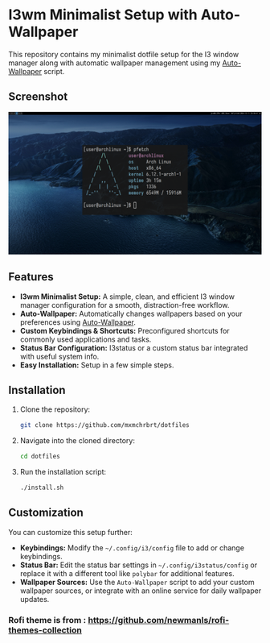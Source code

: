 # I3wm Minimalist Setup with Auto-Wallpaper

This repository contains my minimalist dotfile setup for the I3 window manager along with automatic wallpaper management using my [Auto-Wallpaper](https://github.com/mxmchrbrt/Auto-Wallpaper) script.

## Screenshot

![screenshot](screenshot-dotfiles.png)

## Features

- **I3wm Minimalist Setup:** A simple, clean, and efficient I3 window manager configuration for a smooth, distraction-free workflow.
- **Auto-Wallpaper:** Automatically changes wallpapers based on your preferences using [Auto-Wallpaper](https://github.com/mxmchrbrt/Auto-Wallpaper).
- **Custom Keybindings & Shortcuts:** Preconfigured shortcuts for commonly used applications and tasks.
- **Status Bar Configuration:** I3status or a custom status bar integrated with useful system info.
- **Easy Installation:** Setup in a few simple steps.

## Installation

1. Clone the repository:

    ```bash
    git clone https://github.com/mxmchrbrt/dotfiles
    ```

2. Navigate into the cloned directory:

    ```bash
    cd dotfiles
    ```

3. Run the installation script:

    ```bash
    ./install.sh
    ```
    
## Customization

You can customize this setup further:

- **Keybindings:** Modify the `~/.config/i3/config` file to add or change keybindings.
- **Status Bar:** Edit the status bar settings in `~/.config/i3status/config` or replace it with a different tool like `polybar` for additional features.
- **Wallpaper Sources:** Use the `Auto-Wallpaper` script to add your custom wallpaper sources, or integrate with an online service for daily wallpaper updates.

### Rofi theme is from : https://github.com/newmanls/rofi-themes-collection
